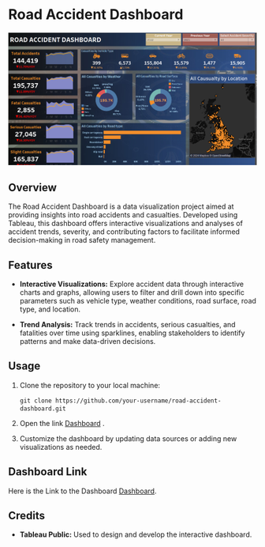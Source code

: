 
# Road Accident Dashboard

![Road Accident Dashboard Preview](dashboard_preview.PNG)

## Overview

The Road Accident Dashboard is a data visualization project aimed at providing insights into road accidents and casualties. Developed using Tableau, this dashboard offers interactive visualizations and analyses of accident trends, severity, and contributing factors to facilitate informed decision-making in road safety management.

## Features

- **Interactive Visualizations:** Explore accident data through interactive charts and graphs, allowing users to filter and drill down into specific parameters such as vehicle type, weather conditions, road surface, road type, and location.

- **Trend Analysis:** Track trends in accidents, serious casualties, and fatalities over time using sparklines, enabling stakeholders to identify patterns and make data-driven decisions.


## Usage

1. Clone the repository to your local machine:

   ```
   git clone https://github.com/your-username/road-accident-dashboard.git
   ```

2. Open the link [Dashboard](https://public.tableau.com/authoring/RoadAccidentDashboard_16978173789330/Dashboard1#1) .

3. Customize the dashboard by updating data sources or adding new visualizations as needed.

## Dashboard Link

Here is the Link to the Dashboard [Dashboard](https://public.tableau.com/authoring/RoadAccidentDashboard_16978173789330/Dashboard1#1).

## Credits

- **Tableau Public:** Used to design and develop the interactive dashboard.



